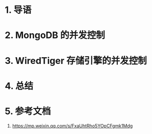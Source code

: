 # 1. 导语

# 2. MongoDB 的并发控制

# 3. WiredTiger 存储引擎的并发控制

# 4. 总结

# 5. 参考文档
1. https://mp.weixin.qq.com/s/FxaUhtRho5YOpCFgmk1Mdg
